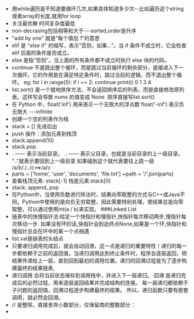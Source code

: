 + 用while遍历是不知道要循环几次,如果具体知道多少次--比如遍历这个string或者array的长度,就用for loop
+ 关注最优解 时间复杂度最低
+ non-decrasing包括相等和大于---sorted,order是升序
+  "add by one" 就是“每个值加 1”的意思
+  elif 是 "else if" 的缩写，表示“否则，如果...”。当 if 条件不成立时，它会检查 elif 后面的条件是否成立。
+  else 是指“否则”。当上面的所有条件都不成立时执行 else 块的代码。
+  continue 不是跳出整个循环，而是跳过当前循环的剩余部分，直接进入下一次循环。它的作用是在满足特定条件时，跳过当前的逻辑，而不退出整个循环。
  eg: for i in range(5):
    if i == 2:
        continue
    print(i)
0 
1
3
4
+ list.sort() 是一个就地排序方法，不会返回排序后的列表，而是直接修改原列表。这样写会导致 nums 的值变成 None. 排序直接写list.sort()
+ 在 Python 中，float('inf') 用来表示一个无限大的浮点数 float('-inf') 表示负无限大  ---infinite
+ 创建一个空的列表作为栈
+ stack = [] 先进后出
+ push 操作：添加元素到栈顶
+ stack.append(10)
+ stack.pop
+ . —— 表示当前目录。 
.. —— 表示父目录，也就是当前目录的上一级目录。  ".."就表示要回到上一级目录 如果碰到这个就代表要往上跳一级   /a/b/./../c==>/a/c
+ parts = ['home', 'user', 'documents', 'file.txt']
+path = '/'.join(parts)
+ 查看栈顶元素: stack[-1] 栈底元素:stack[0]
+ stack: append, pop
+ 在Python中，当使用负数进行除法时，结果向零取整的方式与C++或Java不同。Python中使用的是向负无穷取整，因此需要特别处理，使结果总是向零取整。可以通过使用int(a / b)来实现。
###Linked List
+ 链表中的快慢指针法:给定一个快指针和慢指针,快指针每次移动两步,慢指针每次移动一步. 如果没有环的话,快指针会到达终点None,如果是一个环,快指针和慢指针总会在环中的某一个点相遇
+ list.val是链表的头结点
+ 只要递归调用完成后，就会自动回溯，这一点是递归的重要特性！递归的每一步都依赖于之前的返回值，当递归调用达到终止条件时，程序会逐层返回，把结果传递给上一层，直到回到最初的调用位置。递归的回溯过程是为了逐步构建最终的结果链表,
+ 递归调用 会将当前状态保存到调用栈中，并进入下一层递归。
回溯 是递归完成后的必然过程，用来逐层返回结果并完成结构的连接。
每一层递归都依赖于子问题的返回值，回溯过程逐步构建最终的结果。
所以，递归函数只要有嵌套调用，就必然会回溯。
+ // 是整除，直接舍弃小数部分，仅保留商的整数部分：
+ 




















